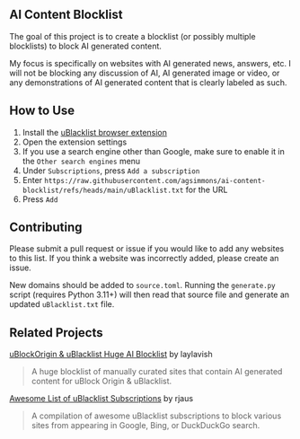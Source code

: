 ## AI Content Blocklist
The goal of this project is to create a blocklist (or possibly multiple blocklists) to block AI generated content.

My focus is specifically on websites with AI generated news, answers, etc. I will not be blocking any discussion of AI, AI generated image or video, or any demonstrations of AI generated content that is clearly labeled as such.

## How to Use
1. Install the [uBlacklist browser extension](https://iorate.github.io/ublacklist/docs)
2. Open the extension settings
3. If you use a search engine other than Google, make sure to enable it in the `Other search engines` menu
4. Under `Subscriptions`, press `Add a subscription`
5. Enter `https://raw.githubusercontent.com/agsimmons/ai-content-blocklist/refs/heads/main/uBlacklist.txt` for the URL
6. Press `Add`

## Contributing
Please submit a pull request or issue if you would like to add any websites to this list. If you think a website was incorrectly added, please create an issue.

New domains should be added to `source.toml`. Running the `generate.py` script (requires Python 3.11+) will then read that source file and generate an updated `uBlacklist.txt` file.

## Related Projects
[uBlockOrigin & uBlacklist Huge AI Blocklist](https://github.com/laylavish/uBlockOrigin-HUGE-AI-Blocklist) by laylavish
> A huge blocklist of manually curated sites that contain AI generated content for uBlock Origin & uBlacklist.

[Awesome List of uBlacklist Subscriptions](https://github.com/rjaus/awesome-ublacklist) by rjaus
> A compilation of awesome uBlacklist subscriptions to block various sites from appearing in Google, Bing, or DuckDuckGo search.
